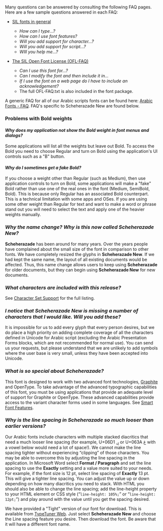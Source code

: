 
Many questions can be answered by consulting the following FAQ pages. Here are a few sample questions answered in each FAQ:

- [SIL fonts in general](http://software.sil.org/fonts/faq)
    - *How can I type...?*
    - *How can I use font features?*
    - *Will you add support for character...?*
    - *Will you add support for script...?*
    - *WIll you help me...?*

- [The SIL Open Font License (OFL-FAQ)](https://scripts.sil.org/OFL-FAQ_web)
    - *Can I use this font for...?*
    - *Can I modify the font and then include it in...*
    - *If I use the font on a web page do I have to include an acknowledgement?*
    - The full OFL-FAQ.txt is also included in the font package.

A generic FAQ for all of our Arabic scripts fonts can be found here: [Arabic Fonts - FAQ](http://software.sil.org/arabicfonts/support/faq/). FAQ's specific to Scheherazade New are found below.

### Problems with Bold weights

#### *Why does my application not show the Bold weight in font menus and dialogs?*

Some applications will list all the weights but leave out Bold. To access the Bold you need to choose Regular and turn on Bold using the application's UI controls such as a "B" button.

#### *Why do I sometimes get a fake Bold?*

If you choose a weight other than Regular (such as Medium), then use application controls to turn on Bold, some applications will make a "fake" Bold rather than use one of the real ones in the font (Medium, SemiBold, Bold). This is because only Regular has an associated Bold counterpart. This is a technical limitation with some apps and OSes. If you are using some other weight than Regular for text and want to make a word or phrase stand out you will need to select the text and apply one of the heavier weights manually. 

### *Why the name change? Why is this now called Scheherazade New?*

**Scheherazade** has been around for many years. Over the years people have complained about the small size of the font in comparison to other fonts. We have completely resized the glyphs in **Scheherazade New**. If we had kept the same name, the layout of all existing documents would be affected. Thus, this name change allows users to keep using **Scheherazade** for older documents, but they can begin using **Scheherazade New** for new documents.

### *What characters are included with this release?*

See [Character Set Support](charset) for the full listing.

### *I notice that Scheherazade New is missing a number of characters that I would like. Will you add these?*

It is impossible for us to add every glyph that every person desires, but we do place a high priority on adding complete coverage of all the characters defined in Unicode for Arabic script (excluding the Arabic Presentation Forms blocks, which are not recommended for normal use). You can send us your requests, but please understand that we are unlikely to add symbols where the user base is very small, unless they have been accepted into Unicode.

### *What is so special about Scheherazade?*

This font is designed to work with two advanced font technologies, [Graphite](http://graphite.sil.org) and OpenType. To take advantage of the advanced typographic capabilities of this font, you must be using applications that provide an adequate level of support for Graphite or OpenType. These advanced capabilities provide access to the variant character forms used in some languages. See [Smart Font Features](features).

### *Why is the line spacing in Scheherazade so much looser than earlier versions?*

Our Arabic fonts include characters with multiple stacked diacritics that need a much looser line spacing (for example, U+06D1 ۑ  or U+063A غ with a vowel below would need a lot of space!). We cannot make the line spacing tighter without experiencing “clipping” of those characters. You may be able to overcome this by adjusting the line spacing in the application. In Microsoft Word select **Format / Paragraph** and set the line spacing to use the **Exactly** setting and a value more suited to your needs. For example, if the font size is 12 pt, select line spacing of **Exactly** 13 pt. This will give a tighter line spacing. You can adjust the value up or down depending on how many diacritics you need to stack. With HTML you should also be able to change the line spacing; add the line-height property to your HTML element or CSS style (“<code>line-height: 105%;</code>” or “<code>line-height: 12pt;</code>”) and play around with the value until you get the spacing desired.

We have provided a "Tight" version of our font for download. This is available from [TypeTuner Web](http://scripts.sil.org/ttw/fonts2go.cgi). Just select **Scheherazade New** and choose the Line spacing feature you desire. Then download the font. Be aware that it will have a different font name.

